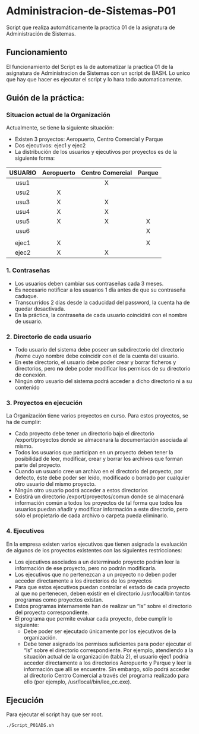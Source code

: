# Administracion-de-Sistemas-P01
Script que realiza automáticamente la practica 01 de la asignatura de Administración de Sistemas.

## Funcionamiento
El funcionamiento del Script es la de automatizar la practica 01 de la asignatura de Administracion de Sistemas con un script de BASH. Lo unico que hay que hacer es ejecutar el script y lo hara todo automaticamente. 

## Guión de la práctica:
### Situacion actual de la Organización
Actualmente, se tiene la siguiente situación:
- Existen 3 proyectos: Aeropuerto, Centro Comercial y Parque
- Dos ejecutivos: ejec1 y ejec2
- La distribución de los usuarios y ejecutivos por proyectos es de la siguiente forma:

| USUARIO          |  Aeropuerto |               Centro Comercial             |  Parque   |
| :--------------: | :---------: | :----------------------------------------: | :-------: |
| usu1             |             |                       X                    |           |
| usu2             |      X      |                                            |           |
| usu3             |      X      |                       X                    |           |
| usu4             |      X      |                       X                    |           |
| usu5             |      X      |                       X                    |     X     |
| usu6             |             |                                            |     X     |
|                  |             |                                            |           |
| ejec1            |      X      |                                            |     X     |
| ejec2            |      X      |                       X                    |           |

### 1. Contraseñas
- Los usuarios deben cambiar sus contraseñas cada 3 meses.
- Es necesario notificar a los usuarios 1 día antes de que su contraseña caduque.
- Transcurridos 2 días desde la caducidad del password, la cuenta ha de quedar desactivada.
- En la práctica, la contraseña de cada usuario coincidirá con el nombre de usuario.

### 2. Directorio de cada usuario
- Todo usuario del sistema debe poseer un subdirectorio del directorio /home cuyo nombre debe coincidir con el de la cuenta del usuario.
- En este directorio, el usuario debe poder crear y borrar ficheros y directorios, pero **no** debe poder modificar los permisos de su directorio de conexión.
- Ningún otro usuario del sistema podrá acceder a dicho directorio ni a su contenido

### 3. Proyectos en ejecución
La Organización tiene varios proyectos en curso. Para estos proyectos, se ha de cumplir:
- Cada proyecto debe tener un directorio bajo el directorio /export/proyectos donde se almacenará la documentación asociada al mismo.
- Todos los usuarios que participan en un proyecto deben tener la posibilidad de leer, modificar, crear y borrar los archivos que forman parte del proyecto.
- Cuando un usuario cree un archivo en el directorio del proyecto, por defecto, éste debe poder ser leído, modificado o borrado por cualquier otro usuario del mismo proyecto.
- Ningún otro usuario podrá acceder a estos directorios
- Existirá un directorio /export/proyectos/comun donde se almacenará información común a todos los proyectos de tal forma que todos los usuarios puedan añadir y modificar información a este directorio, pero sólo el propietario de cada archivo o carpeta pueda eliminarlo.

### 4. Ejecutivos
En la empresa existen varios ejecutivos que tienen asignada la evaluación de algunos de los proyectos existentes con las siguientes restricciones:
- Los ejecutivos asociados a un determinado proyecto podrán leer la información de ese proyecto, pero no podrán modificarla.
- Los ejecutivos que no pertenezcan a un proyecto no deben poder acceder directamente a los directorios de los proyectos
- Para que estos ejecutivos puedan controlar el estado de cada proyecto al que no pertenecen, deben existir en el directorio /usr/local/bin tantos programas como proyectos existan.
- Estos programas internamente han de realizar un “ls” sobre el directorio del proyecto correspondiente.
- El programa que permite evaluar cada proyecto, debe cumplir lo siguiente:
    - Debe poder ser ejecutado únicamente por los ejecutivos de la organización.
    - Debe tener asignado los permisos suficientes para poder ejecutar el “ls” sobre el directorio correspondiente.
Por ejemplo, atendiendo a la situación actual de la organización (tabla 2), el usuario ejec1 podría acceder directamente a los directorios Aeropuerto y Parque y leer la información que allí se encuentre. Sin embargo, sólo podrá acceder al directorio Centro Comercial a través del programa realizado para ello (por ejemplo, /usr/local/bin/lee_cc.exe).

## Ejecución
Para ejecutar el script hay que ser root.

```bash
./Script_P01ADS.sh
```
